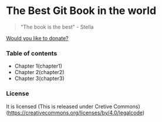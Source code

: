 # The Best Git Book in the world


> "The book is the best" - Stella

[Would you like to donate?](https://paypal.me/stella)

### Table of contents


* Chapter 1(chapter1)
* Chapter 2(chapter2)
* Chapter 3(chapter3)
  
### License


It is licensed
(This is released under Cretive Commons)(https://creativecommons.org/licenses/by/4.0/legalcode)
